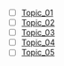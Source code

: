 - [ ] [Topic_01](./topic_01/topic_01.md)
- [ ] [Topic_02](./topic_02/topic_02.md)
- [ ] [Topic_03](./topic_01/topic_03.md)
- [ ] [Topic_04](./topic_03/topic_04.md)
- [ ] [Topic_05](./topic_04/topic_05.md)
